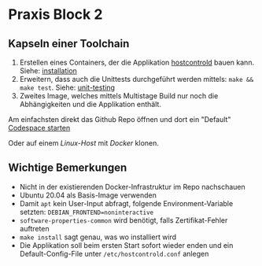 Praxis Block 2
==============


Kapseln einer Toolchain
-----------------------

1. Erstellen eines Containers,
   der die Applikation [hostcontrold](https://github.com/langchr86/hostcontrold) bauen kann.
   Siehe: [installation](https://github.com/langchr86/hostcontrold#installation)
1. Erweitern, dass auch die Unittests durchgeführt werden mittels: `make && make test`.
   Siehe: [unit-testing](https://github.com/langchr86/hostcontrold#unit-testing)
1. Zweites Image, welches mittels Multistage Build nur noch die Abhängigkeiten und die Applikation enthält.

Am einfachsten direkt das Github Repo öffnen und dort ein "Default"
[Codespace starten](https://github.com/codespaces/new?hide_repo_select=true&ref=main&repo=351816701&skip_quickstart=true)

Oder auf einem *Linux-Host* mit *Docker* klonen.


Wichtige Bemerkungen
--------------------

* Nicht in der existierenden Docker-Infrastruktur im Repo nachschauen
* Ubuntu 20.04 als Basis-Image verwenden
* Damit `apt` kein User-Input abfragt, folgende Environment-Variable setzten: `DEBIAN_FRONTEND=noninteractive`
* `software-properties-common` wird benötigt, falls Zertifikat-Fehler auftreten
* `make install` sagt genau, was wo installiert wird
* Die Applikation soll beim ersten Start sofort wieder enden
  und ein Default-Config-File unter `/etc/hostcontrold.conf` anlegen
